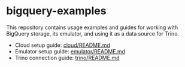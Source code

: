 # bigquery-examples

This repository contains usage examples and guides for working with BigQuery storage, its emulator, and using it as a data source for Trino.

- Cloud setup guide: [cloud/README.md](cloud/README_en.md)
- Emulator setup guide: [emulator/README.md](emulator/README_en.md)
- Trino connection guide: [trino/README.md](trino/README_en.md)